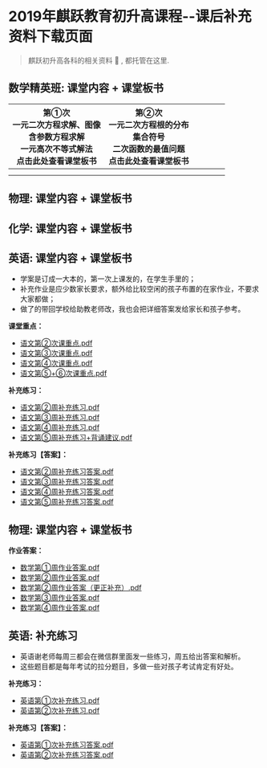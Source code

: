 # 2019年麒跃教育初升高课程--课后补充资料下载页面
> 麒跃初升高各科的相关资料 📝 , 都托管在这里.  


## 数学精英班: 课堂内容 + 课堂板书

| 第①次<br>一元二次方程求解、图像<br>含参数方程求解<br>一元高次不等式解法<br>点击此处查看课堂板书 | 第②次<br>一元二次方程根的分布<br>集合符号<br>二次函数的最值问题<br>点击此处查看课堂板书 |   |   |   |   |
|:-----------------------------------------------------------------------------------:|:------------------------------------------------------:|---|---|---|---|
|                                                                                     |                                                        |   |   |   |   |
|                                                                                     |                                                        |   |   |   |   |











## 物理: 课堂内容 + 课堂板书
## 化学: 课堂内容 + 课堂板书
## 英语: 课堂内容 + 课堂板书







  - 学案是订成一大本的，第一次上课发的，在学生手里的；
  - 补充作业是应少数家长要求，额外给比较空闲的孩子布置的在家作业，不要求大家都做；
  - 做了的带回学校给助教老师改，我也会把详细答案发给家长和孩子参考。

**课堂重点：**
   * [语文第②次课重点.pdf](语文/语文第二次课重点.pdf)
   * [语文第③次课重点.pdf](语文/语文第三次课重点.pdf)
   * [语文第④次课重点.pdf](语文/语文第四次课重点.pdf)
   * [语文第⑤+⑥次课重点.pdf](语文/语文第五、六次课重点.pdf)
      
**补充练习：**
   * [语文第②周补充练习.pdf](语文/第二周补充练习.pdf)
   * [语文第③周补充练习.pdf](语文/第三周补充练习.pdf)
   * [语文第④周补充练习.pdf](语文/第四次补充练习.pdf)
   * [语文第⑤周补充练习+背诵建议.pdf](语文/第五次补充练习和背诵建议.pdf)
   
**补充练习【答案】：**
   * [语文第②周补充练习答案.pdf](语文/第二周补充练习答案详解(1).pdf)
   * [语文第③周补充练习答案.pdf](语文/第三周补充练习答案详解.pdf)
   * [语文第④周补充练习答案.pdf](语文/第四次补充练习答案.pdf)
   * [语文第⑤周补充练习答案.pdf](语文/第五次补充练习答案详解.pdf)
   
   
## 物理: 课堂内容 + 课堂板书

**作业答案：**
   * [数学第①周作业答案.pdf](数学/数学第一周作业答案.pdf)
   * [数学第②周作业答案.pdf](数学/数学第二周作业答案.pdf)
   * [数学第②周作业答案（更正补充）.pdf](数学/第二周作业答案更正.pdf)
   * [数学第③周作业答案.pdf](数学/小升初第三周作业答案.pdf)
   * [数学第④周作业答案.pdf](数学/小升初第四周作业答案.pdf)
      
   
## 英语: 补充练习
  - 英语谢老师每周三都会在微信群里面发一些练习，周五给出答案和解析。
  - 这些题目都是每年考试的拉分题目，多做一些对孩子考试肯定有好处。

**补充练习：**
   * [英语第①次补充练习.pdf](英语/第一次补充资料【题目】.pdf)
   * [英语第②次补充练习.pdf](英语/第二次补充资料【题目】.pdf)
   
**补充练习【答案】：**
   * [英语第①次补充练习答案.pdf](英语/第一次补充资料【答案】.pdf)
   * [英语第②次补充练习答案.pdf](英语/第二次补充资料【答案】.pdf)
    


